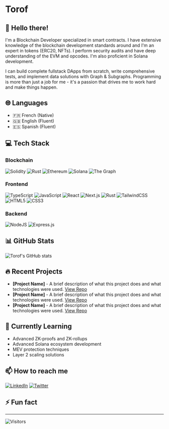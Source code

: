 # Torof

## 👋 Hello there!

I'm a Blockchain Developer specialized in smart contracts. I have extensive knowledge of the blockchain development standards around and I'm an expert in tokens (ERC20, NFTs). I perform security audits and have deep understanding of the EVM and opcodes. I'm also proficient in Solana development.

I can build complete fullstack DApps from scratch, write comprehensive tests, and implement data solutions with Graph & Subgraphs. Programming is more than just a job for me - it's a passion that drives me to work hard and make things happen.

## 🌐 Languages
- 🇫🇷 French (Native)
- 🇬🇧 English (Fluent)
- 🇪🇸 Spanish (Fluent)

## 💻 Tech Stack

### Blockchain
![Solidity](https://img.shields.io/badge/Solidity-%23363636.svg?style=for-the-badge&logo=solidity&logoColor=white)
![Rust](https://img.shields.io/badge/rust-%23000000.svg?style=for-the-badge&logo=rust&logoColor=white)
![Ethereum](https://img.shields.io/badge/Ethereum-3C3C3D?style=for-the-badge&logo=Ethereum&logoColor=white)
![Solana](https://img.shields.io/badge/Solana-9945FF?style=for-the-badge&logo=solana&logoColor=white)
![The Graph](https://img.shields.io/badge/The%20Graph-6747ED?style=for-the-badge&logo=thegraph&logoColor=white)

### Frontend
![TypeScript](https://img.shields.io/badge/typescript-%23007ACC.svg?style=for-the-badge&logo=typescript&logoColor=white)
![JavaScript](https://img.shields.io/badge/javascript-%23323330.svg?style=for-the-badge&logo=javascript&logoColor=%23F7DF1E)
![React](https://img.shields.io/badge/react-%2320232a.svg?style=for-the-badge&logo=react&logoColor=%2361DAFB)
![Next.js](https://img.shields.io/badge/next.js-000000?style=for-the-badge&logo=nextdotjs&logoColor=white)
![Rust](https://img.shields.io/badge/rust-%23000000.svg?style=for-the-badge&logo=rust&logoColor=white)
![TailwindCSS](https://img.shields.io/badge/tailwindcss-%2338B2AC.svg?style=for-the-badge&logo=tailwind-css&logoColor=white)
![HTML5](https://img.shields.io/badge/html5-%23E34F26.svg?style=for-the-badge&logo=html5&logoColor=white)
![CSS3](https://img.shields.io/badge/css3-%231572B6.svg?style=for-the-badge&logo=css3&logoColor=white)

### Backend
![NodeJS](https://img.shields.io/badge/node.js-6DA55F?style=for-the-badge&logo=node.js&logoColor=white)
![Express.js](https://img.shields.io/badge/express.js-%23404d59.svg?style=for-the-badge&logo=express&logoColor=%2361DAFB)

## 📊 GitHub Stats

![Torof's GitHub stats](https://github-readme-stats.vercel.app/api?username=torof&show_icons=true&theme=dark)

## 🔥 Recent Projects

- **[Project Name]** - A brief description of what this project does and what technologies were used. [View Repo](https://github.com/torof/repo-link)
- **[Project Name]** - A brief description of what this project does and what technologies were used. [View Repo](https://github.com/torof/repo-link)
- **[Project Name]** - A brief description of what this project does and what technologies were used. [View Repo](https://github.com/torof/repo-link)

## 🌱 Currently Learning

- Advanced ZK-proofs and ZK-rollups
- Advanced Solana ecosystem development 
- MEV protection techniques
- Layer 2 scaling solutions

## 📫 How to reach me

[![LinkedIn](https://img.shields.io/badge/linkedin-%230077B5.svg?style=for-the-badge&logo=linkedin&logoColor=white)](https://linkedin.com/in/your-linkedin)
[![Twitter](https://img.shields.io/badge/Twitter-%231DA1F2.svg?style=for-the-badge&logo=Twitter&logoColor=white)](https://twitter.com/your-twitter)

## ⚡ Fun fact

<!-- Add a fun fact about yourself here, it helps make your profile more personable! -->

---

![Visitors](https://visitor-badge.glitch.me/badge?page_id=torof.torof)

